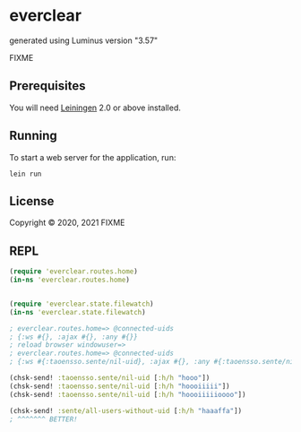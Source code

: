 # everclear

generated using Luminus version "3.57"

FIXME

## Prerequisites

You will need [Leiningen][1] 2.0 or above installed.

[1]: https://github.com/technomancy/leiningen

## Running

To start a web server for the application, run:

    lein run

## License

Copyright © 2020, 2021 FIXME

## REPL

``` clojure
(require 'everclear.routes.home)
(in-ns 'everclear.routes.home)


(require 'everclear.state.filewatch)
(in-ns 'everclear.state.filewatch)

; everclear.routes.home=> @connected-uids
; {:ws #{}, :ajax #{}, :any #{}}
; reload browser windowuser=>
; everclear.routes.home=> @connected-uids
; {:ws #{:taoensso.sente/nil-uid}, :ajax #{}, :any #{:taoensso.sente/nil-uid}}

(chsk-send! :taoensso.sente/nil-uid [:h/h "hooo"])
(chsk-send! :taoensso.sente/nil-uid [:h/h "hoooiiiii"])
(chsk-send! :taoensso.sente/nil-uid [:h/h "hoooiiiiioooo"])

(chsk-send! :sente/all-users-without-uid [:h/h "haaaffa"])
; ^^^^^^^ BETTER!
```
